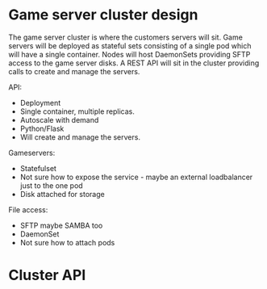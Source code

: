 # Game server cluster design

The game server cluster is where the customers servers will sit. Game servers will be deployed as stateful sets consisting of a single pod which will have a single container. Nodes will host DaemonSets providing SFTP access to the game server disks. A REST API will sit in the cluster providing calls to create and manage the servers.

API:
- Deployment
- Single container, multiple replicas.
- Autoscale with demand
- Python/Flask
- Will create and manage the servers.

Gameservers:
- Statefulset
- Not sure how to expose the service - maybe an external loadbalancer just to the one pod
- Disk attached for storage

File access:
- SFTP maybe SAMBA too
- DaemonSet
- Not sure how to attach pods

# Cluster API